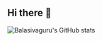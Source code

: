 ## Hi there 👋

<!--
BalasivaguruShanmugam/BalasivaguruShanmugam is a ✨ _special_ ✨ repository because its `README.md` (this file) appears on your GitHub profile.

Here are some ideas to get you started:

- 👋 Hi, I’m @BalasivaguruShanmugam
- 👀 I’m interested in ...
- 🌱 I’m currently learning ...
- 💞️ I’m looking to collaborate on ...
- 📫 How to reach me ...
- 😄 Pronouns: ...
- ⚡ Fun fact: ...
-->

![Balasivaguru's GitHub stats](https://github-readme-stats.vercel.app/api?username=BalasivaguruShanmugam\&rank_icon=github\&hide=stars\&show_icons=true)
